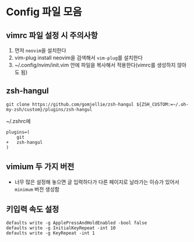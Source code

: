 # Config 파일 모음
## vimrc 파일 설정 시 주의사항
1. 먼저 `neovim`을 설치한다
2. vim-plug install neovim을 검색해서 `vim-plug`를 설치한다
3. ~/.config/nvim/init.vim 안에 파일을 복사해서 적용한다(vimrc를 생성하지 않아도 됨)

## zsh-hangul
```
git clone https://github.com/gomjellie/zsh-hangul ${ZSH_CUSTOM:=~/.oh-my-zsh/custom}/plugins/zsh-hangul
```

~/.zshrc에
```
plugins=(
    git
+   zsh-hangul
)
```

## vimium 두 가지 버전
- 너무 많은 설정해 놓으면 글 입력하다가 다른 페이지로 날라가는 이슈가 있어서 `minimum` 버전 생성함

## 키입력 속도 설정
```shell
defaults write -g ApplePressAndHoldEnabled -bool false
defaults write -g InitialKeyRepeat -int 10
defaults write -g KeyRepeat -int 1
```
